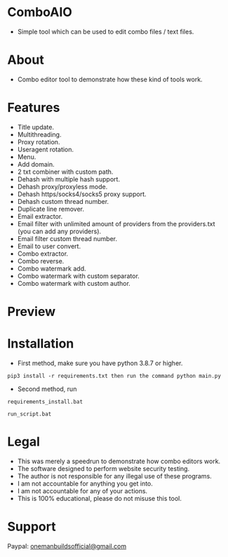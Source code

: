 # ComboAIO
 - Simple tool which can be used to edit combo files / text files.</br>

# About
 - Combo editor tool to demonstrate how these kind of tools work.</br>

# Features
 - Title update.</br>
 - Multithreading.</br>
 - Proxy rotation.</br>
 - Useragent rotation.</br>
 - Menu.</br>
 - Add domain.</br>
 - 2 txt combiner with custom path.</br>
 - Dehash with multiple hash support.</br>
 - Dehash proxy/proxyless mode.</br>
 - Dehash https/socks4/socks5 proxy support.</br>
 - Dehash custom thread number.</br>
 - Duplicate line remover.</br>
 - Email extractor.</br>
 - Email filter with unlimited amount of providers from the providers.txt (you can add any providers).</br>
 - Email filter custom thread number.</br>
 - Email to user convert.</br>
 - Combo extractor.</br>
 - Combo reverse.</br>
 - Combo watermark add.</br>
 - Combo watermark with custom separator.</br>
 - Combo watermark with custom author.</br>

# Preview

# Installation
 - First method, make sure you have python 3.8.7 or higher.<br/>
 ```
 pip3 install -r requirements.txt then run the command python main.py
 ```
 - Second method, run 
 ```
 requirements_install.bat
 ```
 ```
 run_script.bat
 ```

# Legal
 - This was merely a speedrun to demonstrate how combo editors work.<br/>
 - The software designed to perform website security testing.<br/>
 - The author is not responsible for any illegal use of these programs.<br/>
 - I am not accountable for anything you get into.<br/>
 - I am not accountable for any of your actions.<br/>
 - This is 100% educational, please do not misuse this tool.<br/>

# Support
 Paypal: onemanbuildsofficial@gmail.com<br/>